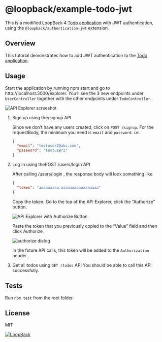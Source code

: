 # @loopback/example-todo-jwt

This is a modified LoopBack 4
[Todo application](https://github.com/strongloop/loopback-next/tree/master/examples/todo)
with JWT authentication, using the `@loopback/authentication-jwt` extension.

## Overview

This tutorial demonstrates how to add JWT authentication to the
[Todo application](https://github.com/strongloop/loopback-next/tree/master/examples/todo).

## Usage

Start the application by running npm start and go to
http://localhost:3000/explorer. You’ll see the 3 new endpoints under
`UserController` together with the other endpoints under `TodoController`.

![API Explorer screeshot](https://loopback.io/pages/en/lb4/imgs/auth-tutorial-apiexplorer.png)

1. Sign up using the/signup API

   Since we don’t have any users created, click on `POST /signup`. For the
   requestBody, the minimum you need is `email` and `password`. i.e.

   ```json
   {
     "email": "testuser2@abc.com",
     "password": "testuser2"
   }
   ```

2. Log in using thePOST /users/login API

   After calling /users/login , the response body will look something like:

   ```json
   {
     "token": "aaaaaaaaa.aaaaaaaaaaaaaaaaa"
   }
   ```

   Copy the token. Go to the top of the API Explorer, click the “Authorize”
   button.

   ![API Explorer with Authorize Button](https://loopback.io/pages/en/lb4/imgs/auth-tutorial-auth-button.png)

   Paste the token that you previously copied to the “Value” field and then
   click Authorize.

   ![authorize dialog](https://loopback.io/pages/en/lb4/imgs/auth-tutorial-jwt-token.png)

   In the future API calls, this token will be added to the `Authorization`
   header .

3. Get all todos using `GET /todos` API You should be able to call this API
   successfully.

## Tests

Run `npm test` from the root folder.

## License

MIT

[![LoopBack](<https://github.com/strongloop/loopback-next/raw/master/docs/site/imgs/branding/Powered-by-LoopBack-Badge-(blue)-@2x.png>)](http://loopback.io/)
